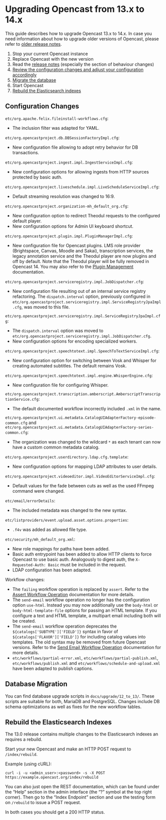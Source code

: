 Upgrading Opencast from 13.x to 14.x
====================================

This guide describes how to upgrade Opencast 13.x to 14.x.
In case you need information about how to upgrade older versions of Opencast,
please refer to [older release notes](https://docs.opencast.org).

1. Stop your current Opencast instance
2. Replace Opencast with the new version
3. Read the [release notes](releasenotes.md) (especially the section of behaviour changes)
4. [Review the configuration changes and adjust your configuration accordingly](#configuration-changes)
5. [Migrate the database](#database-migration)
6. Start Opencast
7. [Rebuild the Elasticsearch indexes](#rebuild-the-elasticsearch-indexes)

Configuration Changes
---------------------

`etc/org.apache.felix.fileinstall-workflows.cfg`:

- The inclusion filter was adapted for YAML.

`etc/org.opencastproject.db.DBSessionFactoryImpl.cfg`:

- New configuration file allowing to adopt retry behavior for DB transactions.

`etc/org.opencastproject.ingest.impl.IngestServiceImpl.cfg`:

- New configuration options for allowing ingests from HTTP sources protected by basic auth.

`etc/org.opencastproject.liveschedule.impl.LiveScheduleServiceImpl.cfg`:

- Default streaming resolution was changed to 16:9.

`etc/org.opencastproject.organization-mh_default_org.cfg`:

- New configuration option to redirect Theodul requests to the configured default player.
- New configuration options for Admin UI keyboard shortcut.

`etc/org.opencastproject.plugin.impl.PluginManagerImpl.cfg`:

- New configuration file for Opencast plugins. LMS role provider (Brightspace, Canvas, Moodle and Sakai), transcription
  services, the legacy annotation service and the Theodul player are now plugins and off by default. Note that the
  Theodul player will be fully removed in Opencast 14. You may also refer to the [Plugin
  Management](modules/plugin-management.md) documentation.

`etc/org.opencastproject.serviceregistry.impl.JobDispatcher.cfg`:

- New configuration file resulting out of an internal service registry refactoring. The `dispatch.interval` option,
  previously configured in `etc/org.opencastproject.serviceregistry.impl.ServiceRegistryJpaImpl.cfg`, was moved to this
  file.

`etc/org.opencastproject.serviceregistry.impl.ServiceRegistryJpaImpl.cfg`:

- The `dispatch.interval` option was moved to `etc/org.opencastproject.serviceregistry.impl.JobDispatcher.cfg`.
- New configuration options for encoding specialized workers.

`etc/org.opencastproject.speechtotext.impl.SpeechToTextServiceImpl.cfg`:

- New configuration option for switching between Vosk and Whisper for creating automated subtitles. The default remains
  Vosk.

`etc/org.opencastproject.speechtotext.impl.engine.WhisperEngine.cfg`:

- New configuration file for configuring Whisper.

`etc/org.opencastproject.transcription.amberscript.AmberscriptTranscriptionService.cfg`:

- The default documented workflow incorrectly included `.xml` in the name.

`etc/org.opencastproject.ui.metadata.CatalogUIAdapterFactory-episode-common.cfg` and
`etc/org.opencastproject.ui.metadata.CatalogUIAdapterFactory-series-common.cfg`:

- The organization was changed to the wildcard `*` as each tenant can now have a custom common metadata catalog.

`etc/org.opencastproject.userdirectory.ldap.cfg.template`:

- New configuration options for mapping LDAP attributes to user details.

`etc/org.opencastproject.videoeditor.impl.VideoEditorServiceImpl.cfg`:

- Default values for the fade between cuts as well as the used FFmpeg command were changed.

`etc/email/errorDetails`:

- The included metadata was changed to the new syntax.

`etc/listproviders/event.upload.asset.options.properties`:

- `.f4v` was added as allowed file type.

`etc/security/mh_default_org.xml`:

- New role mappings for paths have been added.
- Basic auth entrypoint has been added to allow HTTP clients to force Opencast to use basic auth. Analogously to digest
  auth, the `X-Requested-Auth: Basic` must be included in the request.
- LDAP configuration has been adapted.

Workflow changes:

- The `failing` workflow operation is replaced by `assert`. Refer to the [Assert Workflow
  Operation](workflowoperationhandlers/assert-woh.md) documentation for more details.
- The `send-email` workflow operation no longer has the configuration option `use-html`. Instead you may now
  additionally use the `body-html` or `body-html-template-file` options for passing an HTML template. If you configure
  a text and HTML template, a multipart email including both will be created.
- The `send-email` workflow operation deprecates the `${catalogs['SUBTYPE']['FIELD']}` syntax in favor of
  `${catalogs['FLAVOR']['FIELD']}` for including catalog values into templates. The old syntax may be removed from
  future Opencast versions. Refer to the [Send Email Workflow Operation](workflowoperationhandlers/send-email-woh.md)
  documentation for more details.
- `etc/workflows/partial-error.xml`, `etc/workflows/partial-publish.xml`, `etc/workflows/publish.xml` and
  `etc/workflows/schedule-and-upload.xml` have been adapted to publish captions.

Database Migration
------------------

You can find database upgrade scripts in `docs/upgrade/12_to_13/`. These scripts are suitable for both, MariaDB and
PostgreSQL. Changes include DB schema optimizations as well as fixes for the new workflow tables.

Rebuild the Elasticsearch Indexes
----------------------------------

The 13.0 release contains multiple changes to the Elasticsearch indexes an requires a rebuild.

Start your new Opencast and make an HTTP POST request to `/index/rebuild`.

Example (using cURL):

    curl -i -u <admin_user>:<password> -s -X POST https://example.opencast.org/index/rebuild

You can also just open the REST documentation, which can be found under the “Help” section in the admin interface (the
“?” symbol at the top right corner). Then go to the “Index Endpoint” section and use the testing form on
`/rebuild` to issue a POST request.

In both cases you should get a 200 HTTP status.
